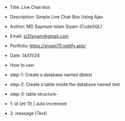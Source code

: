 * Title: Live Chat-box
* Description: Simple Live Chat-Box Using Ajax
* Author: MD Saymum Islam Siyam (CodeSQL)
* Email: si31siyam@gmail.com
* Portfolio: https://siyam70.netlify.app/
* Date: 14/01/24

* How to use-
* step-1: Create a database named dbtest
* step-2: Create a table inside the database named test
* step-3: table structure-
* 1: id (int 11) | auto increment
* 2: message (Text)
